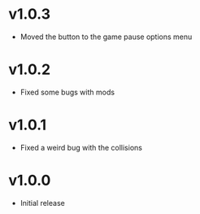 # v1.0.3

 + Moved the button to the game pause options menu 

# v1.0.2

 + Fixed some bugs with mods

# v1.0.1

 + Fixed a weird bug with the collisions

# v1.0.0

 + Initial release
